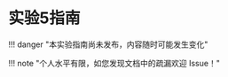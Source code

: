 # 实验5指南

!!! danger "本实验指南尚未发布，内容随时可能发生变化"

<div style="display:none">

请跟随实验指南完成实验，完成文档中所有的`TASK`。`BONUS`部分的内容完成可作为加分，但报告的总分不应超过100分。请下载此指南作为实验报告模版，将填充完成的实验报告导出为PDF格式，并命名为“学号_姓名_lab5.pdf”，上传至学在浙大平台。下载请点击 **<u>[这里](../download.md)</u>** 。

由于本实验较为复杂，涉及到较多新硬件，硬件整体连线部分将靠后讲解，可先在之前完成基本的芯片配置，在后续实验中逐步配置其余引脚等。

## 1 FreeRTOS

FreeRTOS 由美国的 RichardBarry 于2003年发布，RichardBarry是 FreeRTOS 的拥有者和维护者，在过去的十多年中 FreeRTOS 历经了9个版本，与众多半导体厂商合作密切，有数百万开发者，是目前市场占有率最高的 RTOS.

FreeRTOS 于2018年被亚⻢逊收购，改名为 AWSFreeRTOS，版本号升级为 V10，且开源协议也由原来的 GPLv2+ 修改为 MIT.

### 1.1 FreeRTOS 的任务状态

FreeRTOS 的任务状态及其转换关系如下图所示：

<img src="../img/1-1.jpeg" alt="1-1" style="zoom:100%;" />

### 1.2 FreeRTOS 的任务优先级

- 每个任务都要被指定一个优先级，从`0` ~ `configMAX_PRIORITIES`， `configMAX_PRIORITIES` 定义在 `FreeRTOSConfig.h` 中

- 如果某架构硬件支持CLZ，将 `FreeRTOSConfig.h` 中  `configUSE_PORT_OPTIMISED_TASK_SELECTION` 设置为1，并且最大优先级数目 `configMAX_PRIORITIES` 不能大于32

- 低优先级数值代表低优先级。空闲任务(idle task)的优先级为0（`tskIDLE_PRIORITY`）

- 任何数量的任务可以共享同一个优先级。如果宏 `configUSE_TIME_SLICING` 未定义或着宏 `configUSE_TIME_SLICING` 定义为1，处于就绪态的多个相同优先级任务将会以时间片 切换的方式共享处理器

### 1.3 FreeRTOS 任务相关函数

在本指南中，仅介绍实验中可能会用到的函数以及其他较为常见的函数，更具体的API引用见 **<u>[官方文档](https://www.freertos.org/zh-cn-cmn-s/a00106.html)</u>** 

#### 1.3.1 任务创建函数

```c
TaskHandle_t xTaskCreate(
    TaskFunction_t pvTaskCode,           // 任务函数
    const char * const pcName,           // 任务名
    configSTACK_DEPTH_TYPE usStackDepth, // 任务栈大小
    void * const pvParameters,           // 任务参数
    UBaseType_t uxPriority,              // 任务优先级
    TaskHandle_t * const pvCreatedTask   // 任务句柄
);
```

- usStackDepth以字⻓为单位

- pvCreatedTask带回任务的id，之后要用这个id来表示任务

#### 1.3.2 任务函数

```c
void vATaskFunction( void *pvParameters )
{
    for( ;; )
    {
        /*-- 应用程序代码放在这里. --*/
    }

    /* 任务不可以从这个函数返回或退出。在较新的FreeRTOS移植包中，如果
    试图从一个任务中返回，将会调用configASSERT()(如果定义的话)。
    如果一个任务确实要退出函数，那么这个任务应调用vTaskDelete(NULL)
    函数，以便处理一些清理工作。*/

    // vTaskDelete( NULL );
}
```

#### 1.3.3 空闲任务和空闲任务钩子

- 空闲任务是FreeRTOS内核的一部分，它的优先级最低，当没有其他任务可运行时，空闲任务将会运行

- 删除任务后，空闲任务用来释放RTOS分配给被删除任务的内存
- 应用程序任务共享空闲任务优先级（`tskIDLE_PRIORITY`）也是可能的
- 空闲任务钩子是一个函数，每一个空闲任务周期被调用一次
`void vApplicationIdleHook( void )`;

#### 1.3.4 任务延时

##### 相对延时函数

```c
void vTaskDelay( const TickType_t xTicksToDelay );
```

按给定的 tick 数延迟任务。任务保持阻塞的实际时间取决于 tick 频率。 常量 portTICK_PERIOD_MS 配合 tick 周期分辨率可用于从 tick 频率计算实际时间。

vTaskDelay() 会指定任务想要取消阻塞的时间，该时间是 **相对于** vTaskDelay() 被调用的时间。 例如，如果指定时间块为 100 个 tick，那么在调用 vTaskDelay() 100 个 tick 后任务会取消阻塞。 vTaskDelay() 并不会因此提供一种 控制周期性任务频率的好办法，因为途径代码的路径以及其他任务和中断活动将影响 vTaskDelay() 被调用的频率，进而会影响下一个任务执行的时间。

##### 绝对延时函数

```c
void vTaskDelayUntil( TickType_t *pxPreviousWakeTime,
                      const TickType_t xTimeIncrement );
```

将任务延迟到指定时间。此函数可以由周期性任务使用，来确保恒定的执行频率。

此函数与 vTaskDelay() 在一个重要的方面有所不同： vTaskDelay() 会指定 任务想要取消阻塞的时间，该时间是相对于 vTaskDelay() 被调用的时间， 而 vTaskDelayUntil() 会指定任务希望取消阻塞的 **绝对** 时间。

示例用法：

```c
// 每10次系统节拍执行一次
void vTaskFunction( void * pvParameters )
{
TickType_t xLastWakeTime;
const TickType_t xFrequency = 10;

    // 使用当前时间初始化变量xLastWakeTime
    xLastWakeTime = xTaskGetTickCount();

    for( ;; )
    {
        // 等待下一个周期
        vTaskDelayUntil( &xLastWakeTime, xFrequency );

        // 需要周期性执行代码放在这里
    }
}
```

`TASK1` ==在需要使用 `vTaskDelayUntil` 或者 `vTaskDelay` 进行延时的函数中，可以使用空循环延时进行替代吗？请具体解释你的回答。==（5分）

#### 1.3.5 任务优先级

##### 任务优先级的获取

```c
UBaseType_t uxTaskPriorityGet( TaskHandle_t xTask );
```

必须将 INCLUDE_uxTaskPriorityGet 定义为 1，此函数才可用。

此函数作用为获取XTask 的优先级。

##### 任务优先级的设置

```c
void vTaskPrioritySet( TaskHandle_t xTask, UBaseType_t uxNewPriority );
```

INCLUDE_vTaskPrioritySet 必须定义为 1 才能使用此函数。

此函数用于设置任何任务的优先级。如果正在设置的优先级高于当前执行任务的优先级，则函数返回之前将发生上下文切换。

#### 1.3.6 任务的挂起和恢复

##### 任务挂起

```c
void vTaskSuspend( TaskHandle_t xTaskToSuspend );
```

##### 任务恢复

```c
void vTaskResume( TaskHandle_t xTaskToResume );
```

#### 1.3.7 信号量

FreeRTOS的信号量包括二进制信号量、计数信号量、互斥信号量和递归互斥信号量

- 互斥量具有优先级继承，信号量没有
- 互斥量不能用在中断服务程序中，信号量可以
- 释放一个空的二值信号量也不会导致任务被挂起，和释放互斥量一样（与Linux的信号量不同）
- 创建互斥量和创建信号量的API函数不同，但是共用获取和给出信号API函数

##### 二值信号量

- 信号量API函数允许指定一个阻塞时间。当任务企图获取一个无效信号量时，任务进入阻塞状态，阻塞时间用来确定任务进入阻塞的最大时间，阻塞时间单位为系统节拍周期时间。 如果有多个任务阻塞在同一个信号量上，那么当信号量有效时，具有最高优先级别的任务最先解除阻塞

- 如果需要任务来处理外设，使用轮询的方法会浪费CPU资源并且妨碍其它任务执行。更好 的做法是任务的大部分时间处于阻塞状态(允许其它任务执行)，直到某些事件发生该任务才执行。可以使用二值信号量实现这种应用：当任务取信号量时，因为此时尚未发生特定事件，信号量为空，任务会进入阻塞状态；当外设需要维护时，触发一个中断服务程序，该ISR仅仅给出信号量。中断退出后，任务获得信号量，如果优先级合适，则得到运行

- **中断程序中决不可使用无“FromISR”结尾的API函数**

##### 互斥量

- 如果一个互斥量正在被一个低优先级任务使用，此时一个高优先级企图获取这个互斥量，高优先级任务会因为得不到互斥量而进入阻塞状态，正在使用互斥量的低优先级任务会临时将自己的优先级提升，提升后的优先级与与进入阻塞状态的高优先级任务相同。这个优先级提升的过程叫做优先级继承
- 已经获取递归互斥量的任务可以重复获取该递归互斥量。使用  `xSemaphoreTakeRecursive()` 函数成功获取几次递归互斥量，就要使用 `xSemaphoreGiveRecursive()` 函数返还几次，在此之前递归互斥量都处于无 效状态

信号量的 API 具体见 **<u>[官方文档](https://www.freertos.org/zh-cn-cmn-s/a00113.html)</u>**

### 1.4 在103板上部署FreeRTOS

CubeIDE 可以很方便的部署 FreeRTOS，只需要在配置IOC文件时，在 Middleware 中选择 FreeRTOS 即可。如下图所示：

<img src="../img/1-2.png" alt="1-2" style="zoom:50%;" />

在右侧的配置选项中，可以选择是否使用 CMSIS-RTOS V1/V2 API。如下图所示：

<img src="../img/1-3.png" alt="1-3" style="zoom:50%;" />

在本实验中，选择两种类型均可。实验过程中其实基本不会使用到 CMSIS-RTOS API.

部署完成后，可以在 `Src` 文件夹下看到 `freertos.c` 文件，此实验后续有关 FreeRTOS 的操作都在此文件中进行。

`TASK2` ==使用 FreeRTOS 实现LED闪烁，请在下方给出实现代码和注释。==（5分）

## 2 DHT-11

DHTxx 系列数字温湿度传感器是一款含有已校准数字信号输出的温湿度复合传感器。

传感器包括一个电阻式测湿元件和一个 NTC 测温元件, 并与一个高性能8位单片机相连接。

### 2.1 引脚说明及连接

| Pin | 名称 | 说明 |
| :--: | :--: | :--: |
| 1 | VDD | 供电 3-5.5VDC |
| 2 | DATA | 串行数据，单总线 |
| 3 | NC | 空脚，请悬空 |
| 4 | GND | 接地，电源负极 |

<img src="../img/2-1.png" alt="2-1" style="zoom:50%;" />

和 MCU 的连线典型电路如下所示：

<img src="../img/2-2.png" alt="2-2" style="zoom:50%;" />

按照如上示意图，将 DHT11 与103板进行连接即可。注意需要共地。

### 2.2 通信协议

DHT11 采用单总线通信，一次通讯时间4ms左右。通讯过程如下：

1. 主机向 DHT11 发送开始信号，低电平 18ms，高电平 20-40us；
2. 主机等待接受 DHT11 响应信号；
3. 主机连续接受 40bit 的数据（包括校验和）；

发送开始信号以及接受响应信号的过程如下图所示：

<img src="../img/2-3.jpeg" alt="2-3" style="zoom:40%;" />

由于 DHT11 采用单总线通信，因此需要切换 GPIO 的模式。

在之前的实验中，GPIO 的模式均未在程序运行过程中发生变化，因此可以通过修改 IOC 文件，让 cubeIDE 自动生成代码。此实验则需要在程序运行过程中切换 GPIO 的模式，因此需要手动编写代码。

你可以参考 `gpio.c` 中自动生成的 `MX_GPIO_Init` 函数，自己编写切换 GPIO 模式的代码。你可能需要修改结构体 `GPIO_InitStruct` （类型为 `GPIO_InitTypeDef`）

`TASK3` ==请分别编写两个函数，一个用于切换 GPIO 为输出模式，一个用于切换 GPIO 为输入模式。需在下方给出代码和详细注释。==（5分）

`TASK4` ==请编写函数，用于向 DHT11 发送开始信号。需在下方给出代码和详细注释。==（5分）

`TASK5` ==请编写函数，用于接受 DHT11 的响应信号并返回是否有效响应。需在下方给出代码和详细注释。==（5分）

主机接收数据的过程如下图所示：

数字0：低电平 50us，高电平 26-28us。如下图所示：

<img src="../img/2-4.png" alt="2-4" style="zoom:40%;" />

数字1：低电平 50us，高电平 70us。如下图所示：

<img src="../img/2-5.png" alt="2-5" style="zoom:40%;" />

接受到数据格式如下表所示：

| byte4 | byte3 | byte2 | byte1 | byte0 |
| :--: | :--: | :--: | :--: | :--: |
| 00101101 | 00000000 | 00011100 | 00000000| 01001001|
| 湿度整数部分 | 湿度小数部分 | 温度整数部分 | 温度小数部分 | 校验和 |

`TASK6` ==请编写函数，用于接受 DHT11 的数据并返回。读取数据以 1Byte 作为单位，即此函数需返回8位数据。需在下方给出代码和详细注释。==（5分）

`TASK7` ==编写 FreeRTOS 任务，定时读 DHT-11 数据。需在下方给出代码和详细注释。==（5分）

`TASK8` ==在 TASK7 的基础上，使用逻辑分析仪查看DHT-11数据线上的时序。给出相应截图，并分析时序。==（5分）

</div>

!!! note "个人水平有限，如您发现文档中的疏漏欢迎 Issue！"
